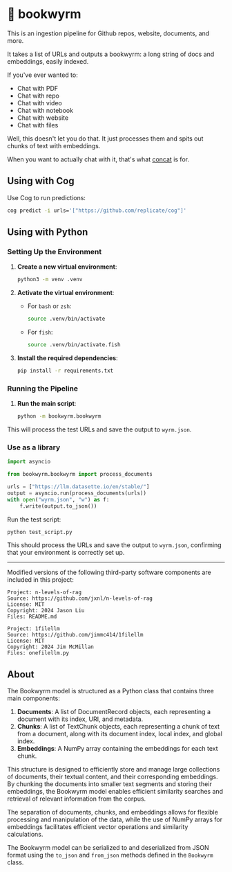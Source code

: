 # 🐉 bookwyrm 

This is an ingestion pipeline for Github repos, website, documents, and more.

It takes a list of URLs and outputs a bookwyrm: a long string of docs and embeddings, easily indexed. 

If you've ever wanted to:

- Chat with PDF
- Chat with repo
- Chat with video
- Chat with notebook
- Chat with website
- Chat with files

Well, this doesn't let you do that. It just processes them and spits out chunks of text with embeddings.

When you want to actually chat with it, that's what [concat](https://github.com/deepfates/concat) is for.

<!-- Describe the different types of data we can scrape -->

## Using with Cog
Use Cog to run predictions:
```sh
cog predict -i urls='["https://github.com/replicate/cog"]'
```

## Using with Python

### Setting Up the Environment
1. **Create a new virtual environment**:
   ```sh
   python3 -m venv .venv
   ```

2. **Activate the virtual environment**:
   - For `bash` or `zsh`:
     ```sh
     source .venv/bin/activate
     ```
   - For `fish`:
     ```sh
     source .venv/bin/activate.fish
     ```


3. **Install the required dependencies**:
   ```sh
   pip install -r requirements.txt
   ```

### Running the Pipeline

1. **Run the main script**:
   ```sh
   python -m bookwyrm.bookwyrm
   ```

This will process the test URLs and save the output to `wyrm.json`.

### Use as a library

```python
import asyncio

from bookwyrm.bookwyrm import process_documents

urls = ["https://llm.datasette.io/en/stable/"]
output = asyncio.run(process_documents(urls))
with open("wyrm.json", "w") as f:
    f.write(output.to_json())
```

Run the test script:
```sh
python test_script.py
```

This should process the URLs and save the output to `wyrm.json`, confirming that your environment is correctly set up.

---


Modified versions of the following third-party software components are included in this project:
```
Project: n-levels-of-rag
Source: https://github.com/jxnl/n-levels-of-rag
License: MIT
Copyright: 2024 Jason Liu
Files: README.md
```

```
Project: 1filellm
Source: https://github.com/jimmc414/1filellm
License: MIT
Copyright: 2024 Jim McMillan
Files: onefilellm.py
```

## About
The Bookwyrm model is structured as a Python class that contains three main components:

1. **Documents**: A list of DocumentRecord objects, each representing a document with its index, URI, and metadata.
2. **Chunks**: A list of TextChunk objects, each representing a chunk of text from a document, along with its document index, local index, and global index.
3. **Embeddings**: A NumPy array containing the embeddings for each text chunk.

This structure is designed to efficiently store and manage large collections of documents, their textual content, and their corresponding embeddings. By chunking the documents into smaller text segments and storing their embeddings, the Bookwyrm model enables efficient similarity searches and retrieval of relevant information from the corpus.

The separation of documents, chunks, and embeddings allows for flexible processing and manipulation of the data, while the use of NumPy arrays for embeddings facilitates efficient vector operations and similarity calculations.

The Bookwyrm model can be serialized to and deserialized from JSON format using the `to_json` and `from_json` methods defined in the `Bookwyrm` class.
